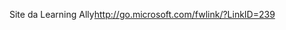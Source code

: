 <Token xmlns:xlink="http://www.w3.org/1999/xlink"><externalLink xmlns="http://ddue.schemas.microsoft.com/authoring/2003/5"><linkText>Site da Learning Ally</linkText><linkUri>http://go.microsoft.com/fwlink/?LinkID=239</linkUri></externalLink></Token>

<!--HONumber=May16_HO1-->


